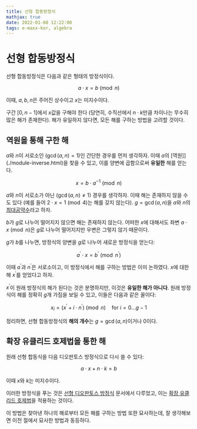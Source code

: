 ```yaml
---
title: 선형 합동방정식
mathjax: true
date: 2022-01-08 12:22:00
tags: e-maxx-kor, algebra
---
```


# 선형 합동방정식

선형 합동방정식은 다음과 같은 형태의 방정식이다.

$$a \cdot x = b \pmod n$$

이때, $a, b, n$은 주어진 상수이고 $x$는 미지수이다.

구간 $[0, n - 1]$에서 $x$값을 구해야 한다 (당연히, 수직선에서 $n \cdot k$만큼 차이나는 무수히 많은 해가 존재한다). 해가 유일하지 않다면, 모든 해를 구하는 방법을 고려할 것이다.

## 역원을 통해 구한 해

$a$와 $n$이 서로소인 ($\gcd(a, n) = 1$)인 간단한 경우를 먼저 생각하자. 이때 $a$의 [역원]](./module-inverse.html)을 찾을 수 있고, 이를 양변에 곱함으로써 **유일한** 해를 얻는다.

$$x = b \cdot a ^ {- 1} \pmod n$$

$a$와 $n$이 서로소가 아닌 ($\gcd(a, n) \ne 1$) 경우를 생각하자. 이때 해는 존재하지 않을 수도 있다 (예를 들어 $2 \cdot x = 1 \pmod 4$는 해를 갖지 않는다). $g = \gcd(a, n)$을 $a$와 $n$의[최대공약수](./euclid-algorithm.html)라고 하자.

$b$가 $g$로 나누어 떨어지지 않으면 해는 존재하지 않는다. 어떠한 $x$에 대해서도 좌변 $a \cdot x \pmod n$은 $g$로 나누어 떨어지지만 우변은 그렇지 않기 때문이다.

$g$가 $b$를 나누면, 방정식의 양변을 $g$로 나누어 새로운 방정식을 얻는다:

$$a^\prime \cdot x = b^\prime \pmod{n^\prime}$$

이때 $a^\prime$과 $n^\prime$은 서로소이고, 이 방정식에서 해를 구하는 방법은 이미 논하였다. $x$에 대한 해 $x^\prime$를 얻었다고 하자.

$x^\prime$이 원래 방정식의 해가 된다는 것은 분명하지만, 이것은 **유일한 해가 아니다**. 원래 방정식이 해를 정확히 $g$개 가짐을 보일 수 있고, 이들은 다음과 같은 꼴이다:

$$x_i = (x^\prime + i\cdot n^\prime) \pmod n \quad \text{for } i = 0 \ldots g-1$$

정리하면, 선형 합동방정식의 **해의 개수**는 $g = \gcd(a, n)$이거나 0이다. 

## 확장 유클리드 호제법을 통한 해

원래 선형 합동식을 다음 디오판토스 방정식으로 다시 쓸 수 있다:

$$a \cdot x + n \cdot k = b$$

이때 $x$와 $k$는 미지수이다.

이러한 방정식을 푸는 것은 [선형 디오판토스 방정식](./linear-diophantine-equation.html) 문서에서 다루었고, 이는 [확장 유클리드 호제법](./extended-euclid-algorithm.html)을 적용하는 것이다.

이 방법은 찾아낸 하나의 해로부터 모든 해를 구하는 방법 또한 묘사하는데, 잘 생각해보면 이전 절에서 묘사한 방법과 동등하다.
